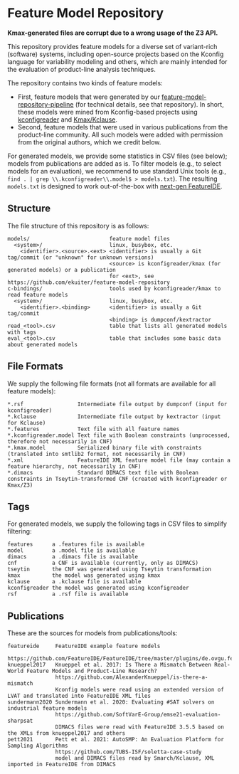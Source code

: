 # Feature Model Repository

**Kmax-generated files are corrupt due to a wrong usage of the Z3 API.**

This repository provides feature models for a diverse set of variant-rich (software) systems, including open-source projects based on the Kconfig language for variability modeling and others, which are mainly intended for the evaluation of product-line analysis techniques.

The repository contains two kinds of feature models:

- First, feature models that were generated by our [feature-model-repository-pipeline](https://github.com/ekuiter/feature-model-repository-pipeline) (for technical details, see that repository).
  In short, these models were mined from Kconfig-based projects using [kconfigreader](https://github.com/ckaestne/kconfigreader) and [Kmax/Kclause](https://github.com/paulgazz/kmax).
- Second, feature models that were used in various publications from the product-line community.
  All such models were added with permission from the original authors, which we credit below.

For generated models, we provide some statistics in CSV files (see below); models from publications are added as is.
To filter models (e.g., to select models for an evaluation), we recommend to use standard Unix tools (e.g., `find . | grep \\.kconfigreader\\.model$ > models.txt`).
The resulting `models.txt` is designed to work out-of-the-box with [next-gen FeatureIDE](https://github.com/skrieter/spldev).

## Structure

The file structure of this repository is as follows:

```
models/                         feature model files
  <system>/                     linux, busybox, etc.
    <identifier>.<source>.<ext> <identifier> is usually a Git tag/commit (or "unknown" for unknown versions)
                                <source> is kconfigreader/kmax (for generated models) or a publication
                                for <ext>, see https://github.com/ekuiter/feature-model-repository
c-bindings/                     tools used by kconfigreader/kmax to read feature models
  <system>/                     linux, busybox, etc.
    <identifier>.<binding>      <identifier> is usually a Git tag/commit
                                <binding> is dumpconf/kextractor
read_<tool>.csv                 table that lists all generated models with tags
eval_<tool>.csv                 table that includes some basic data about generated models
```

## File Formats

We supply the following file formats (not all formats are available for all feature models):

```
*.rsf                 Intermediate file output by dumpconf (input for kconfigreader)
*.kclause             Intermediate file output by kextractor (input for Kclause)
*.features            Text file with all feature names
*.kconfigreader.model Text file with Boolean constraints (unprocessed, therefore not necessarily in CNF)
*.kmax.model          Serialized binary file with constraints (translated into smtlib2 format, not necessarily in CNF)
*.xml                 FeatureIDE XML feature model file (may contain a feature hierarchy, not necessarily in CNF)
*.dimacs              Standard DIMACS text file with Boolean constraints in Tseytin-transformed CNF (created with kconfigreader or Kmax/Z3)
```

## Tags

For generated models, we supply the following tags in CSV files to simplify filtering:

```
features      a .features file is available
model         a .model file is available
dimacs        a .dimacs file is available
cnf           a CNF is available (currently, only as DIMACS)
tseytin       the CNF was generated using Tseytin transformation
kmax          the model was generated using kmax
kclause       a .kclause file is available
kconfigreader the model was generated using kconfigreader
rsf           a .rsf file is available
```

## Publications

These are the sources for models from publications/tools:

```
featureide     FeatureIDE example feature models
               https://github.com/FeatureIDE/FeatureIDE/tree/master/plugins/de.ovgu.featureide.examples/featureide_examples/FeatureModels
knueppel2017   Knueppel et al. 2017: Is There a Mismatch Between Real-World Feature Models and Product-Line Research?
               https://github.com/AlexanderKnueppel/is-there-a-mismatch
               Kconfig models were read using an extended version of LVAT and translated into FeatureIDE XML files
sundermann2020 Sundermann et al. 2020: Evaluating #SAT solvers on industrial feature models
               https://github.com/SoftVarE-Group/emse21-evaluation-sharpsat
               DIMACS files were read with FeatureIDE 3.5.5 based on the XMLs from knueppel2017 and others
pett2021       Pett et al. 2021: AutoSMP: An Evaluation Platform for Sampling Algorithms
               https://github.com/TUBS-ISF/soletta-case-study
               model and DIMACS files read by Smarch/Kclause, XML imported in FeatureIDE from DIMACS
```
